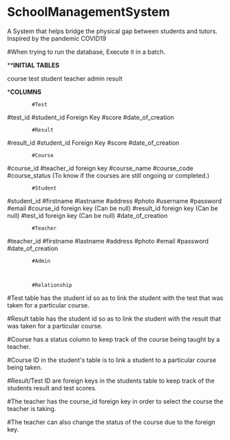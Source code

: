 # SchoolManagementSystem
A System that helps bridge the physical gap between students and tutors. Inspired by the pandemic COVID19

#When trying to run the database, Execute it in a batch.

**********INITIAL TABLES********

course	test	student		teacher		admin		result


***********COLUMNS**********

			#Test
#test_id
#student_id Foreign Key
#score
#date_of_creation		

			#Result
#result_id
#student_id Foreign Key
#score
#date_of_creation 

			#Course
#course_id
#teacher_id foreign key
#course_name
#course_code
#course_status (To know if the courses are still ongoing or completed.)

			#Student
#student_id
#firstname
#lastname
#address
#photo
#username
#password
#email
#course_id foreign key (Can be null)
#result_id foreign key (Can be null)
#test_id foreign key (Can be null)
#date_of_creation

			#Teacher
#teacher_id
#firstname
#lastname
#address
#photo
#email
#password
#date_of_creation

			#Admin



			#Relationship
			
#Test table has the student id so as to link the student with the test that was taken for a particular course.

#Result table has the student id so as to link the student with the result that was taken for a particular course.

#Course has a status column to keep track of the course being taught by a teacher.

#Course ID in the student's table is to link a student to a particular course being taken.

#Result/Test ID are foreign keys in the students table to keep track of the students result and test scores.

#The teacher has the course_id foreign key in order to select the course the teacher is taking.

#The teacher can also change the status of the course due to the foreign key.
